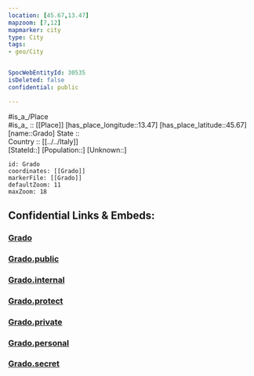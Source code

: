 ```yaml
---
location: [45.67,13.47] 
mapzoom: [7,12] 
mapmarker: city 
type: City
tags:
- geo/City


SpocWebEntityId: 30535
isDeleted: false
confidential: public

---
```

#is_a_/Place  
#is_a_ :: [[Place]] 
[has_place_longitude::13.47] 
[has_place_latitude::45.67] 
[name::Grado] 
State ::  
Country :: [[../../Italy]]  
[StateId::] 
[Population::] 
[Unknown::] 


```leaflet
id: Grado
coordinates: [[Grado]] 
markerFile: [[Grado]] 
defaultZoom: 11 
maxZoom: 18
```


## Confidential Links & Embeds: 

### [Grado](/_Standards/Earth/Continent/Europe/Europe~South/Italy/City/Grado.md) 

### [Grado.public](/_public/Earth/Continent/Europe/Europe~South/Italy/City/Grado.public.md) 

### [Grado.internal](/_internal/Earth/Continent/Europe/Europe~South/Italy/City/Grado.internal.md) 

### [Grado.protect](/_protect/Earth/Continent/Europe/Europe~South/Italy/City/Grado.protect.md) 

### [Grado.private](/_private/Earth/Continent/Europe/Europe~South/Italy/City/Grado.private.md) 

### [Grado.personal](/_personal/Earth/Continent/Europe/Europe~South/Italy/City/Grado.personal.md) 

### [Grado.secret](/_secret/Earth/Continent/Europe/Europe~South/Italy/City/Grado.secret.md)

